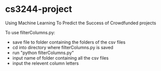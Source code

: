 # cs3244-project
Using Machine Learning To Predict the Success of Crowdfunded projects

To use filterColumns.py:

- save file to folder containing the folders of the csv files
- cd into directory where filterColumns.py is saved
- run "python filterColumns.py"
- input name of folder containing all the csv files
- input the relevent column letters
